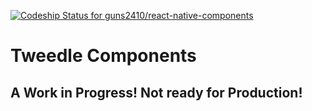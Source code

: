 [ ![Codeship Status for guns2410/react-native-components](https://codeship.com/projects/f563fd60-8c87-0134-f7c2-4e52c2517239/status?branch=develop)](https://codeship.com/projects/184750)

# Tweedle Components

## A Work in Progress! Not ready for Production!
